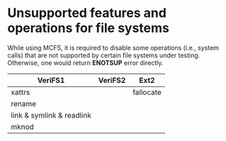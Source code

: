 # Unsupported features and operations for file systems

While using MCFS, it is required to disable some operations (i.e., system calls) that are not supported by certain file systems under testing.  Otherwise, one would return **ENOTSUP** error directly. 

| VeriFS1 | VeriFS2 | Ext2 |
| --- | --- | --- |
| xattrs |   | fallocate |
| rename |   |   |
| link & symlink & readlink |   |   |
| mknod |   |   |
